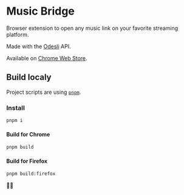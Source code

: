 # Music Bridge

Browser extension to open any music link on your favorite streaming platform.

Made with the [Odesli](https://odesli.co/) API.

Available on [Chrome Web Store](https://chrome.google.com/webstore/detail/streaming-link/mbebbcaajfmockkcflajghbambbimpck).

## Build localy

Project scripts are using [`pnpm`](https://pnpm.io/installation).

### Install

```sh
pnpm i
```

#### Build for Chrome

```sh
pnpm build
```

#### Build for Firefox

```sh
pnpm build:firefox
```

🎵🌉
